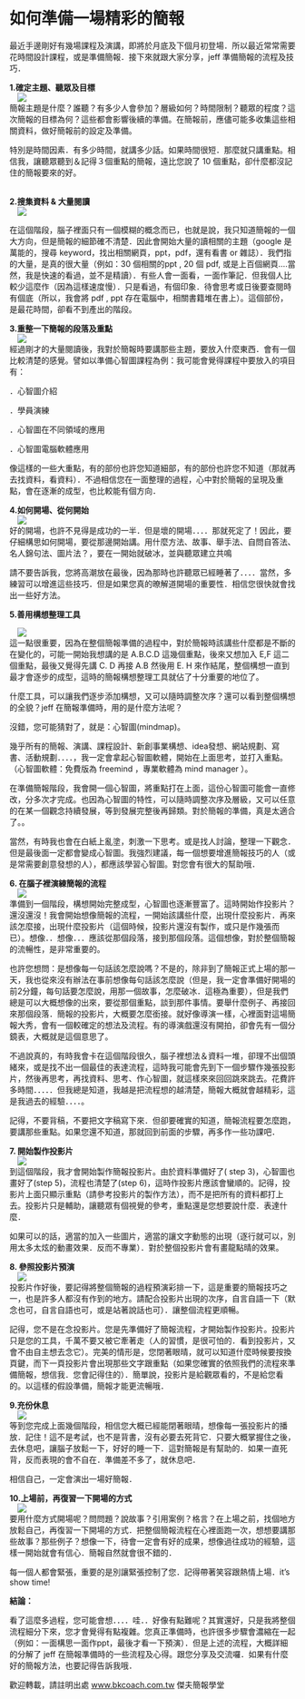 # 如何準備一場精彩的簡報 

<div style="clear: both; text-align: center;"></div>
<p>最近手邊剛好有幾場課程及演講，即將於月底及下個月初登場．所以最近常常需要花時間設計課程，或是準備簡報．接下來就跟大家分享，jeff 準備簡報的流程及技巧．</p>
<p><b>1.確定主題、聽眾及目標</b><br/><a href="http://2.bp.blogspot.com/-2fpdk_Ek07c/VhUdXMX7k-I/AAAAAAAAN38/GLsZWjrhb0U/s1600/good1.jpg" style="margin-left: 1em; margin-right: 1em; text-align: center;"><img border="0" src="http://2.bp.blogspot.com/-2fpdk_Ek07c/VhUdXMX7k-I/AAAAAAAAN38/GLsZWjrhb0U/s1600/good1.jpg"/></a><br/>簡報主題是什麼？誰聽？有多少人會參加？層級如何？時間限制？聽眾的程度？這次簡報的目標為何？這些都會影響後續的準備。在簡報前，應儘可能多收集這些相關資料，做好簡報前的設定及準備。</p>
<p>特別是時間因素．有多少時間，就講多少話。如果時間很短．那麼就只講重點。相信我，讓聽眾聽到＆記得３個重點的簡報，遠比您說了 10 個重點，卻什麼都沒記住的簡報要來的好。<br/><a name="more"></a></p>
<p><b><br/>2.搜集資料 &amp; 大量閱讀</b><br/><a href="http://3.bp.blogspot.com/-09CFwab9GSE/VhUdXPSb3eI/AAAAAAAAN4E/Nfvt9sArW6k/s1600/good2.jpg" style="margin-left: 1em; margin-right: 1em; text-align: center;"><img border="0" src="http://3.bp.blogspot.com/-09CFwab9GSE/VhUdXPSb3eI/AAAAAAAAN4E/Nfvt9sArW6k/s1600/good2.jpg"/></a></p>
<p>在這個階段，腦子裡面只有一個模糊的概念而已，也就是說，我只知道簡報的一個大方向，但是簡報的細節確不清楚．因此會開始大量的讀相關的主題（google 是萬能的，搜尋 keyword，找出相關網頁，ppt，pdf，還有看書 or 雜誌）．我們指的大量，是真的很大量（例如：30 個相關的ppt , 20 個 pdf, 或是上百個網頁….當然，我是快速的看過，並不是精讀）．有些人會一面看，一面作筆記．但我個人比較少這麼作（因為這樣速度慢）．只是看過，有個印象．待會思考或日後要查閱時有個底（所以，我會將 pdf , ppt 存在電腦中，相關書籍堆在書上）。這個部份，是最花時間，卻看不到產出的階段。</p>
<p><b>3.重整一下簡報的段落及重點</b><br/><a href="http://2.bp.blogspot.com/-cbkSapMyrs8/VhUdXkV3i6I/AAAAAAAAN4I/8DYYVyIGWQk/s1600/good3.jpg" style="margin-left: 1em; margin-right: 1em; text-align: center;"><img border="0" src="http://2.bp.blogspot.com/-cbkSapMyrs8/VhUdXkV3i6I/AAAAAAAAN4I/8DYYVyIGWQk/s1600/good3.jpg"/></a><br/>經過剛才的大量閱讀後，我對於簡報時要講那些主題，要放入什麼東西．會有一個比較清楚的感覺。譬如以準備心智圖課程為例：我可能會覺得課程中要放入的項目有：</p>
<p>．心智圖介紹</p>
<p>．學員演練</p>
<p>．心智圖在不同領域的應用</p>
<p>．心智圖電腦軟體應用</p>
<p>像這樣的一些大重點，有的部份也許您知道細部，有的部份也許您不知道（那就再去找資料，看資料）．不過相信您在一面整理的過程，心中對於簡報的呈現及重點，會在逐漸的成型，也比較能有個方向．</p>
<p><b>4.如何開場、從何開始</b><br/><a href="http://1.bp.blogspot.com/-2uGTnAnsDn4/VhUdX4fVVeI/AAAAAAAAN4M/xdlz-EZ__VI/s1600/good4.jpg" style="margin-left: 1em; margin-right: 1em; text-align: center;"><img border="0" src="http://1.bp.blogspot.com/-2uGTnAnsDn4/VhUdX4fVVeI/AAAAAAAAN4M/xdlz-EZ__VI/s1600/good4.jpg"/></a><br/>好的開場，也許不見得是成功的一半．但是壞的開場．．．．那就死定了！因此，要仔細構思如何開場，要從那邊開始講。用什麼方法、故事、舉手法、自問自答法、名人錦句法、圖片法？，要在一開始就破冰，並與聽眾建立共鳴</p>
<p>請不要告訴我，您將高潮放在最後，因為那時也許聽眾已經睡著了．．．．當然，多練習可以增進這些技巧．但是如果您真的暸解道開場的重要性．相信您很快就會找出一些好方法。</p>
<p><b>5.善用構想整理工具</b></p>
<div><a href="http://2.bp.blogspot.com/-lBWtYw9jlYM/VhUdX43e2bI/AAAAAAAAN4Q/Rlw4LE4Itpk/s1600/good5.jpg" style="margin-left: 1em; margin-right: 1em; text-align: center;"><img border="0" src="http://2.bp.blogspot.com/-lBWtYw9jlYM/VhUdX43e2bI/AAAAAAAAN4Q/Rlw4LE4Itpk/s1600/good5.jpg"/></a><br/>這一點很重要，因為在整個簡報準備的過程中，對於簡報時該講些什麼都是不斷的在變化的，可能一開始我想講的是 A.B.C.D 這幾個重點，後來又想加入 E,F 這二個重點，最後又覺得先講 C. D 再接 A.B 然後用 E. H 來作結尾，整個構想一直到最才會逐步的成型，這時的簡報構想整理工具就佔了十分重要的地位了。
<p>什麼工具，可以讓我們逐步添加構想，又可以隨時調整次序？還可以看到整個構想的全貌？jeff 在簡報準備時，用的是什麼方法呢？</p>
<p>沒錯，您可能猜對了，就是：心智圖(mindmap)。</p>
<p>幾乎所有的簡報、演講、課程設計、新創事業構想、idea發想、網站規劃、寫書、活動規劃．．．．，我一定會拿起心智圖軟體，開始在上面思考，並打入重點。（心智圖軟體：免費版為 freemind ，專業軟體為 mind manager ）。</p>
<p>在準備簡報階段，我會開一個心智圖，將重點打在上面，這份心智圖可能會一直修改，分多次才完成。也因為心智圖的特性，可以隨時調整次序及層級，又可以任意的在某一個觀念持續發展，等到發展完整後再歸類。對於簡報的準備，真是太適合了。。</p>
<p>當然，有時我也會在白紙上亂塗，刺激一下思考。或是找人討論，整理一下觀念．但是最後面一定都會變成心智圖。我強烈建議，每一個想要增進簡報技巧的人（或是常需要創意發想的人），都應該學習心智圖。對您會有很大的幫助哦．</p>
<p><b>6. 在腦子裡演練簡報的流程</b><br/><a href="http://3.bp.blogspot.com/-y3qYiTqe8Qo/VhUdYbd2o4I/AAAAAAAAN4U/PeSXTObPVoY/s1600/good6.jpg" style="margin-left: 1em; margin-right: 1em; text-align: center;"><img border="0" src="http://3.bp.blogspot.com/-y3qYiTqe8Qo/VhUdYbd2o4I/AAAAAAAAN4U/PeSXTObPVoY/s1600/good6.jpg"/></a><br/>準備到一個階段，構想開始完整成型，心智圖也逐漸豐富了。這時開始作投影片？還沒還沒！我會開始想像簡報的流程，一開始該講些什麼，出現什麼投影片．再來該怎麼接，出現什麼投影片（這個時候，投影片還沒有製作，或只是作幾張而已）。想像．．想像．．．應該從那個段落，接到那個段落。這個想像，對於整個簡報的流暢性，是非常重要的。</p>
<p>也許您想問：是想像每一句話該怎麼說嗎？不是的，除非到了簡報正式上場的那一天，我也從來沒有辦法在事前想像每句話該怎麼說（但是，我一定會準備好開場的前2分鐘，每句話要怎麼說，用那一個故事，怎麼破冰．這極為重要），但是我們總是可以大概想像的出來，要從那個重點，談到那件事情。要舉什麼例子、再接回來那個段落．簡報的投影片，大概要怎麼銜接。就好像導演一樣，心裡面對這場簡報大秀，會有一個較確定的想法及流程。有的導演戲還沒有開拍，卻會先有一個分鏡表，大概就是這個意思了。</p>
<p>不過說真的，有時我會卡在這個階段很久，腦子裡想法＆資料一堆，卻理不出個頭緒來，或是找不出一個最佳的表達流程，這時我可能會先到下一個步驟作幾張投影片，然後再思考，再找資料、思考、作心智圖，就這樣來來回回跳來跳去。花費許多時間．．．．．但我總是知道，我越是把流程想的越清楚，簡報大概就會越精彩，這是我過去的經驗．．．．。</p>
<p>記得，不要背稿，不要把文字稿寫下來．但卻要確實的知道，簡報流程要怎麼跑，要講那些重點。如果您還不知道，那就回到前面的步驟，再多作一些功課吧．</p>
<p><b>7. 開始製作投影片</b><br/><a href="http://4.bp.blogspot.com/-tDRROsozELc/VhUdYZauV1I/AAAAAAAAN4Y/m98yeWYsZGg/s1600/good7.jpg" style="margin-left: 1em; margin-right: 1em; text-align: center;"><img border="0" src="http://4.bp.blogspot.com/-tDRROsozELc/VhUdYZauV1I/AAAAAAAAN4Y/m98yeWYsZGg/s1600/good7.jpg"/></a><br/>到這個階段，我才會開始製作簡報投影片。由於資料準備好了( step 3)，心智圖也畫好了(step 5)，流程也清楚了(step 6)，這時作投影片應該會蠻順的。記得，投影片上面只顯示重點（請參考投影片的製作方法），而不是把所有的資料都打上去。投影片只是輔助，讓聽眾有個視覺的參考，重點還是您想要說什麼．表達什麼．</p>
<p>如果可以的話，適當的加入一些圖片，適當的讓文字動態的出現（逐行就可以，別用太多太炫的動畫效果．反而不專業）．對於整個投影片會有畫龍點晴的效果。</p>
<p><b>8. 參照投影片預演</b><br/><a href="http://4.bp.blogspot.com/-7SXniHVwOp4/VhUdYtYGfnI/AAAAAAAAN4c/lS960K-rb8Q/s1600/good8.jpg" style="margin-left: 1em; margin-right: 1em; text-align: center;"><img border="0" src="http://4.bp.blogspot.com/-7SXniHVwOp4/VhUdYtYGfnI/AAAAAAAAN4c/lS960K-rb8Q/s1600/good8.jpg"/></a><br/>投影片作好後，要記得將整個簡報的過程預演彩排一下，這是重要的簡報技巧之一，也是許多人都沒有作到的地方。請配合投影片出現的次序，自言自語一下（默念也可，自言自語也可，或是站著說話也可）．讓整個流程更順暢。</p>
<p>記得，您不是在念投影片。您是先準備好了簡報流程，才開始製作投影片。投影片只是您的工具，千萬不要又被它牽著走（人的習慣，是很可怕的．看到投影片，又會不由自主想去念它）。完美的情形是，您閉著眼晴，就可以知道什麼時候要按換頁鍵，而下一頁投影片會出現那些文字跟重點（如果您確實的依照我們的流程來準備簡報，想信我．您會記得住的）．簡單說，投影片是給觀眾看的，不是給您看的。以這樣的假設準備，簡報才能更流暢哦．</p>
<p><b>9.充份休息</b><br/><a href="http://3.bp.blogspot.com/-76Tixr1esmc/VhUdY_n_VGI/AAAAAAAAN4g/7FtDdkHpMrI/s1600/good9.jpg" style="margin-left: 1em; margin-right: 1em; text-align: center;"><img border="0" src="http://3.bp.blogspot.com/-76Tixr1esmc/VhUdY_n_VGI/AAAAAAAAN4g/7FtDdkHpMrI/s1600/good9.jpg"/></a><br/>等到您完成上面幾個階段，相信您大概已經能閉著眼晴，想像每一張投影片的播放．記住！這不是考試，也不是背書，沒有必要去死背它．只要大概掌握住之後，去休息吧，讓腦子放鬆一下，好好的睡一下．這對簡報是有幫助的．如果一直死背，反而表現的會不自在．準備差不多了，就休息吧．</p>
<p>相信自己，一定會演出一場好簡報．</p>
<p><b>10.上場前，再復習一下開場的方式</b><br/><a href="http://4.bp.blogspot.com/-dlkWexh0Bx0/VhUdXO59nXI/AAAAAAAAN4A/qPcAjLLxSMs/s1600/good10.jpg" style="margin-left: 1em; margin-right: 1em; text-align: center;"><img border="0" src="http://4.bp.blogspot.com/-dlkWexh0Bx0/VhUdXO59nXI/AAAAAAAAN4A/qPcAjLLxSMs/s1600/good10.jpg"/></a><br/>要用什麼方式開場呢？問問題？說故事？引用案例？格言？在上場之前，找個地方放鬆自己，再復習一下開場的方式．把整個簡報流程在心裡面跑一次，想想要講那些故事？那些例子？想像一下，待會一定會有好的成果，想像過往成功的經驗，這樣一開始就會有信心．簡報自然就會很不錯的．</p>
<p>每一個人都會緊張，重要的是別讓緊張控制了您．記得帶著笑容跟熱情上場．it’s show time!</p>
<p><b>結論：</b></p>
<p>看了這麼多過程，您可能會想．．．．哇．．好像有點難呢？其實還好，只是我將整個流程細分下來，您才會覺得有點複雜。您真正準備時，也許很多步驟會濃縮在一起（例如：一面構思一面作ppt，最後才看一下預演）．但是上述的流程，大概詳細的分解了 jeff 在簡報準備時的一些流程及心得。跟您分享及交流囉．如果有什麼好的簡報方法，也要記得告訴我哦．</p>
<p>歡迎轉載，請註明出處 <a href="http://www.afu.tw/">www.bkcoach.com.tw</a> 傑夫簡報學堂</p></div>